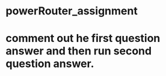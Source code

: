 # powerRouter_assignment

# comment out he first question answer and then run second question answer.